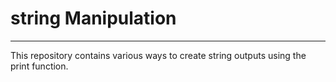 <h1>string Manipulation</h1>
<hr>
This repository contains various ways to create string outputs using the print function.